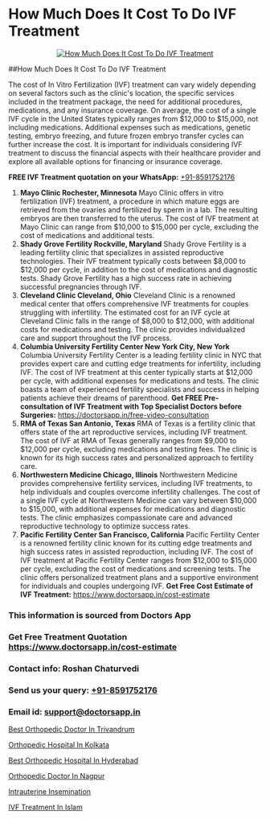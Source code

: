 # How Much Does It Cost To Do IVF Treatment

<p align="center">
  <a href="https://doctorsapp.in/treatment/ivf-treatment">
    <img src="https://doctorsapp.co.in/uploads/treatment_image/ICSI.jpg" alt="How Much Does It Cost To Do IVF Treatment">
  </a>
</p>
##How Much Does It Cost To Do IVF Treatment

The cost of In Vitro Fertilization (IVF) treatment can vary widely depending on several factors such as the clinic's location, the specific services included in the treatment package, the need for additional procedures, medications, and any insurance coverage. On average, the cost of a single IVF cycle in the United States typically ranges from $12,000 to $15,000, not including medications. Additional expenses such as medications, genetic testing, embryo freezing, and future frozen embryo transfer cycles can further increase the cost. It is important for individuals considering IVF treatment to discuss the financial aspects with their healthcare provider and explore all available options for financing or insurance coverage.

**FREE IVF Treatment quotation on your WhatsApp:**  [+91-8591752176](https://api.whatsapp.com/send?phone=8591752176)

1) **Mayo Clinic   Rochester, Minnesota**
Mayo Clinic offers in vitro fertilization (IVF) treatment, a procedure in which mature eggs are retrieved from the ovaries and fertilized by sperm in a lab. The resulting embryos are then transferred to the uterus. The cost of IVF treatment at Mayo Clinic can range from $10,000 to $15,000 per cycle, excluding the cost of medications and additional tests.
2) **Shady Grove Fertility   Rockville, Maryland**
Shady Grove Fertility is a leading fertility clinic that specializes in assisted reproductive technologies. Their IVF treatment typically costs between $8,000 to $12,000 per cycle, in addition to the cost of medications and diagnostic tests. Shady Grove Fertility has a high success rate in achieving successful pregnancies through IVF.
3) **Cleveland Clinic   Cleveland, Ohio**
Cleveland Clinic is a renowned medical center that offers comprehensive IVF treatments for couples struggling with infertility. The estimated cost for an IVF cycle at Cleveland Clinic falls in the range of $8,000 to $12,000, with additional costs for medications and testing. The clinic provides individualized care and support throughout the IVF process.
4) **Columbia University Fertility Center   New York City, New York**
Columbia University Fertility Center is a leading fertility clinic in NYC that provides expert care and cutting edge treatments for infertility, including IVF. The cost of IVF treatment at this center typically starts at $12,000 per cycle, with additional expenses for medications and tests. The clinic boasts a team of experienced fertility specialists and success in helping patients achieve their dreams of parenthood.
**Get FREE Pre-consultation of IVF Treatment with Top Specialist Doctors before Surgeries:** https://doctorsapp.in/free-video-consultation
5) **RMA of Texas   San Antonio, Texas**
RMA of Texas is a fertility clinic that offers state of the art reproductive services, including IVF treatment. The cost of IVF at RMA of Texas generally ranges from $9,000 to $12,000 per cycle, excluding medications and testing fees. The clinic is known for its high success rates and personalized approach to fertility care.
6) **Northwestern Medicine   Chicago, Illinois**
Northwestern Medicine provides comprehensive fertility services, including IVF treatments, to help individuals and couples overcome infertility challenges. The cost of a single IVF cycle at Northwestern Medicine can vary between $10,000 to $15,000, with additional expenses for medications and diagnostic tests. The clinic emphasizes compassionate care and advanced reproductive technology to optimize success rates.
7) **Pacific Fertility Center   San Francisco, California**
Pacific Fertility Center is a renowned fertility clinic known for its cutting edge treatments and high success rates in assisted reproduction, including IVF. The cost of IVF treatment at Pacific Fertility Center ranges from $12,000 to $15,000 per cycle, excluding the cost of medications and screening tests. The clinic offers personalized treatment plans and a supportive environment for individuals and couples undergoing IVF.
**Get Free Cost Estimate of IVF Treatment:** https://www.doctorsapp.in/cost-estimate

### This information is sourced from Doctors App 
### Get Free Treatment Quotation https://www.doctorsapp.in/cost-estimate
### Contact info: Roshan Chaturvedi 
### Send us your query: [+91-8591752176](https://api.whatsapp.com/send?phone=8591752176) 
### Email id: support@doctorsapp.in

[Best Orthopedic Doctor In Trivandrum](https://www.linkedin.com/pulse/best-orthopedic-doctor-trivandrum-doctorsapp-united-arab-emirates-ujjre?trackingId=IvFApcr9zB7Yf77OK7KjkA%3D%3D&lipi=urn%3Ali%3Apage%3Ad_flagship3_company_admin%3BSXrbBuk4SwWZ8nIcZ2zSvw%3D%3D)

[Orthopedic Hospital In Kolkata](https://www.linkedin.com/pulse/orthopedic-hospital-kolkata-doctorsapp-khulna-jdlqe?trackingId=s%2F4f8WdMHJYoxw%2B1VpENug%3D%3D&lipi=urn%3Ali%3Apage%3Ad_flagship3_company_admin%3BEfzsr1%2BmQ6eR1XkJR7MU1A%3D%3D)

[Best Orthopedic Hospital In Hyderabad](https://medium.com/@vimalrana22/best-orthopedic-hospital-in-hyderabad-e7492a968a31)

[Orthopedic Doctor In Nagpur](https://medium.com/@vimalrana22/orthopedic-doctor-in-nagpur-fb86f7f294aa)

[Intrauterine Insemination](https://doctors-apps.github.io/doctorsapp/intrauterine-insemination)

[IVF Treatment In Islam](https://doctors-apps.github.io/doctorsapp/ivf-treatment-in-islam)

